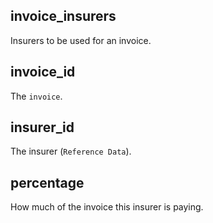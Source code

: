 ## invoice_insurers

Insurers to be used for an invoice.

## invoice_id

The `invoice`.

## insurer_id

The insurer (`Reference Data`).

## percentage

How much of the invoice this insurer is paying.

